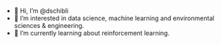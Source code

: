 - 👋 Hi, I’m @dschibli
- 👀 I’m interested in data science, machine learning and environmental sciences & engineering.
- 🌱 I’m currently learning about reinforcement learning.

<!---
dschibli/dschibli is a ✨ special ✨ repository because its `README.md` (this file) appears on your GitHub profile.
You can click the Preview link to take a look at your changes.
--->
